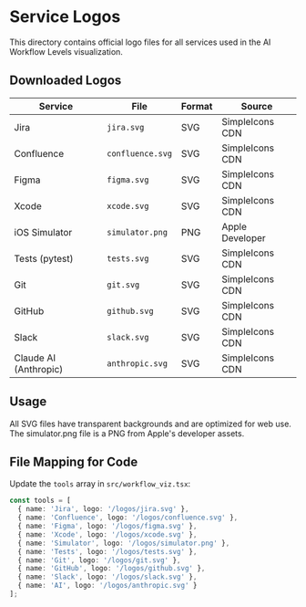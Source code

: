 # Service Logos

This directory contains official logo files for all services used in the AI Workflow Levels visualization.

## Downloaded Logos

| Service | File | Format | Source |
|---------|------|--------|--------|
| Jira | `jira.svg` | SVG | SimpleIcons CDN |
| Confluence | `confluence.svg` | SVG | SimpleIcons CDN |
| Figma | `figma.svg` | SVG | SimpleIcons CDN |
| Xcode | `xcode.svg` | SVG | SimpleIcons CDN |
| iOS Simulator | `simulator.png` | PNG | Apple Developer |
| Tests (pytest) | `tests.svg` | SVG | SimpleIcons CDN |
| Git | `git.svg` | SVG | SimpleIcons CDN |
| GitHub | `github.svg` | SVG | SimpleIcons CDN |
| Slack | `slack.svg` | SVG | SimpleIcons CDN |
| Claude AI (Anthropic) | `anthropic.svg` | SVG | SimpleIcons CDN |

## Usage

All SVG files have transparent backgrounds and are optimized for web use.
The simulator.png file is a PNG from Apple's developer assets.

## File Mapping for Code

Update the `tools` array in `src/workflow_viz.tsx`:

```typescript
const tools = [
  { name: 'Jira', logo: '/logos/jira.svg' },
  { name: 'Confluence', logo: '/logos/confluence.svg' },
  { name: 'Figma', logo: '/logos/figma.svg' },
  { name: 'Xcode', logo: '/logos/xcode.svg' },
  { name: 'Simulator', logo: '/logos/simulator.png' },
  { name: 'Tests', logo: '/logos/tests.svg' },
  { name: 'Git', logo: '/logos/git.svg' },
  { name: 'GitHub', logo: '/logos/github.svg' },
  { name: 'Slack', logo: '/logos/slack.svg' },
  { name: 'AI', logo: '/logos/anthropic.svg' }
];
```
